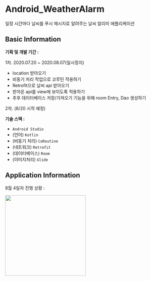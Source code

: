 # Android_WeatherAlarm
일정 시간마다 날씨를 푸시 메시지로 알려주는 날씨 알리미 애플리케이션

## Basic Information

**기획 및 개발 기간 :**

1차. 2020.07.20 ~ 2020.08.07(일시정지)
* location 받아오기
* 비동기 처리 작업으로 코루틴 적용하기
* Retrofit으로 날씨 api 받아오기
* 받아온 api를 view에 보이도록 적용하기
* 추후 데이터베이스 저장/가져오기 기능을 위해 room Entry, Dao 생성하기

2차. (8/20 시작 예정)

**기술 스택 :**
* `Android Studio`
* (언어) `Kotlin`
* (비동기 처리) `CoRoutine`
* (네트워크) `Retrofit`
* (데이터베이스) `Room`
* (이미지처리) `Glide`

## Application Information
8월 4일자 진행 상황 :

<image src="./gif_screen.gif" width=260 />
